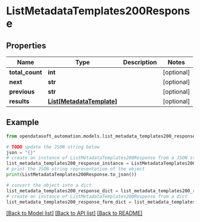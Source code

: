 # ListMetadataTemplates200Response


## Properties

Name | Type | Description | Notes
------------ | ------------- | ------------- | -------------
**total_count** | **int** |  | [optional] 
**next** | **str** |  | [optional] 
**previous** | **str** |  | [optional] 
**results** | [**List[MetadataTemplate]**](MetadataTemplate.md) |  | [optional] 

## Example

```python
from opendatasoft_automation.models.list_metadata_templates200_response import ListMetadataTemplates200Response

# TODO update the JSON string below
json = "{}"
# create an instance of ListMetadataTemplates200Response from a JSON string
list_metadata_templates200_response_instance = ListMetadataTemplates200Response.from_json(json)
# print the JSON string representation of the object
print(ListMetadataTemplates200Response.to_json())

# convert the object into a dict
list_metadata_templates200_response_dict = list_metadata_templates200_response_instance.to_dict()
# create an instance of ListMetadataTemplates200Response from a dict
list_metadata_templates200_response_form_dict = list_metadata_templates200_response.from_dict(list_metadata_templates200_response_dict)
```
[[Back to Model list]](../README.md#documentation-for-models) [[Back to API list]](../README.md#documentation-for-api-endpoints) [[Back to README]](../README.md)


